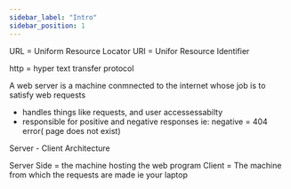 ```yaml
---
sidebar_label: "Intro"
sidebar_position: 1
---
```


URL = Uniform Resource Locator
URI = Unifor Resource Identifier

http = hyper text transfer protocol

A web server is a machine conmnected to the internet whose job is to satisfy web requests

- handles things like requests, and user accessessabilty
- responsible for positive and negative responses ie: negative = 404 error( page does not exist)

Server - Client Architecture

Server Side = the machine hosting the web program
Client = The machine from which the requests are made ie your laptop
